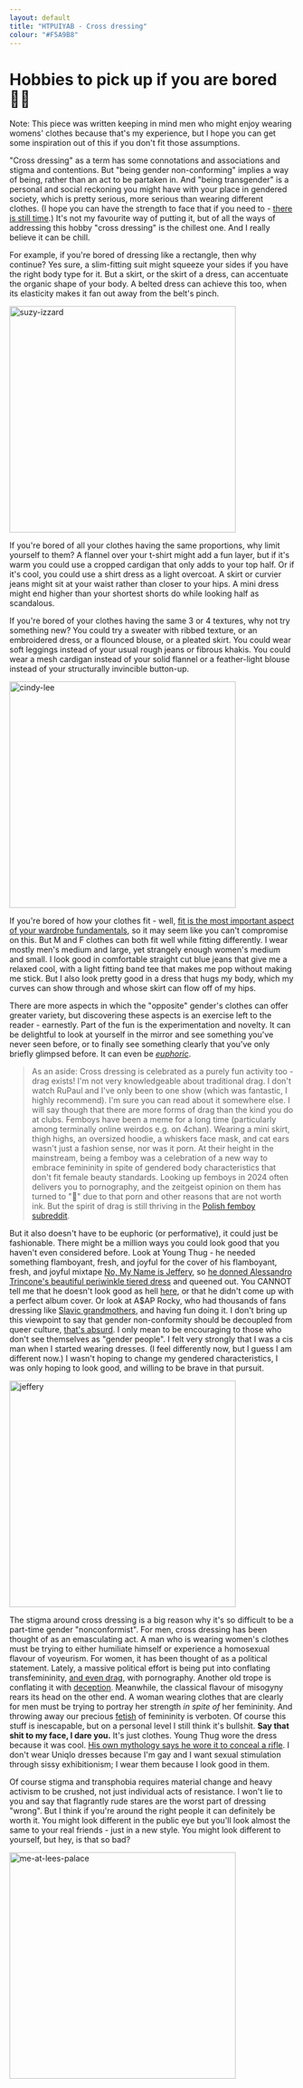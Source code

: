 ```yaml
---
layout: default
title: "HTPUIYAB - Cross dressing"
colour: "#F5A9B8"
---
```


# Hobbies to pick up if you are bored 🏳️‍⚧️

Note: This piece was written keeping in mind men who might enjoy wearing womens' clothes because that's my experience, but I hope you can get some inspiration out of this if you don't fit those assumptions.

"Cross dressing" as a term has some connotations and associations and stigma and contentions. But "being gender non-conforming" implies a way of being, rather than an act to be partaken in. And "being transgender" is a personal and social reckoning you might have with your place in gendered society, which is pretty serious, more serious than wearing different clothes. (I hope you can have the strength to face that if you need to - [there is still time](https://letterboxd.com/film/i-saw-the-tv-glow/).) It's not my favourite way of putting it, but of all the ways of addressing this hobby "cross dressing" is the chillest one. And I really believe it can be chill.

For example, if you're bored of dressing like a rectangle, then why continue? Yes sure, a slim-fitting suit might squeeze your sides if you have the right body type for it. But a skirt, or the skirt of a dress, can accentuate the organic shape of your body. A belted dress can achieve this too, when its elasticity makes it fan out away from the belt's pinch.

<img src="https://www.shutterstock.com/editorial/image-editorial/MaTbMe0cO9DcEez1NzMwODY=/eddie-izzard-1500w-13365630h.jpg" alt="suzy-izzard" style="width: 400px" />

If you're bored of all your clothes having the same proportions, why limit yourself to them? A flannel over your t-shirt might add a fun layer, but if it's warm you could use a cropped cardigan that only adds to your top half. Or if it's cool, you could use a shirt dress as a light overcoat. A skirt or curvier jeans might sit at your waist rather than closer to your hips. A mini dress might end higher than your shortest shorts do while looking half as scandalous.

If you're bored of your clothes having the same 3 or 4 textures, why not try something new? You could try a sweater with ribbed texture, or an embroidered dress, or a flounced blouse, or a pleated skirt. You could wear soft leggings instead of your usual rough jeans or fibrous khakis. You could wear a mesh cardigan instead of your solid flannel or a feather-light blouse instead of your structurally invincible button-up.

<img src="https://64.media.tumblr.com/11a185e7ee421707c2fc134e8980d7a1/tumblr_piz1d0zpf01tlq10co1_1280.jpg" alt="cindy-lee" style="width: 400px" />

If you're bored of how your clothes fit - well, [fit is the most important aspect of your wardrobe fundamentals](https://youtu.be/fCl-ixtBu1Q), so it may seem like you can't compromise on this. But M and F clothes can both fit well while fitting differently. I wear mostly men's medium and large, yet strangely enough women's medium and small. I look good in comfortable straight cut blue jeans that give me a relaxed cool, with a light fitting band tee that makes me pop without making me stick. But I also look pretty good in a dress that hugs my body, which my curves can show through and whose skirt can flow off of my hips.

There are more aspects in which the "opposite" gender's clothes can offer greater variety, but discovering these aspects is an exercise left to the reader - earnestly. Part of the fun is the experimentation and novelty. It can be delightful to look at yourself in the mirror and see something you've never seen before, or to finally see something clearly that you've only briefly glimpsed before. It can even be *[euphoric](https://unbound.com/books/gender-euphoria)*.

>  As an aside: Cross dressing is celebrated as a purely fun activity too - drag exists! I'm not very knowledgeable about traditional drag. I don't watch RuPaul and I've only been to one show (which was fantastic, I highly recommend). I'm sure you can read about it somewhere else. I will say though that there are more forms of drag than the kind you do at clubs. Femboys have been a meme for a long time (particularly among terminally online weirdos e.g. on 4chan). Wearing a mini skirt, thigh highs, an oversized hoodie, a whiskers face mask, and cat ears wasn't just a fashion sense, nor was it porn. At their height in the mainstream, being a femboy was a celebration of a new way to embrace femininity in spite of gendered body characteristics that don't fit female beauty standards. Looking up femboys in 2024 often delivers you to pornography, and the zeitgeist opinion on them has turned to "🤢" due to that porn and other reasons that are not worth ink. But the spirit of drag is still thriving in the [Polish femboy subreddit](https://www.reddit.com/r/fembojs/).

But it also doesn't have to be euphoric (or performative), it could just be fashionable. There might be a million ways you could look good that you haven't even considered before. Look at Young Thug - he needed something flamboyant, fresh, and joyful for the cover of his flamboyant, fresh, and joyful mixtape [No, My Name is Jeffery](https://en.wikipedia.org/wiki/Jeffery_(mixtape)), so [he donned Alessandro Trincone's beautiful periwinkle tiered dress](https://youtu.be/qaitCRnqsdY) and queened out. You CANNOT tell me that he doesn't look good as hell [here](https://genius.com/a/here-are-original-outtake-photos-from-young-thug-s-jeffery-cover-shoot), or that he didn't come up with a perfect album cover. Or look at A$AP Rocky, who had thousands of fans dressing like [Slavic grandmothers](https://youtu.be/KViOTZ62zBg), and having fun doing it. I don't bring up this viewpoint to say that gender non-conformity should be decoupled from queer culture, [that's absurd](https://www.vogue.com/vogueworld/article/asap-rocky-babushka-trend-instagram). I only mean to be encouraging to those who don't see themselves as "gender people". I felt very strongly that I was a cis man when I started wearing dresses. (I feel differently now, but I guess I am different now.) I wasn't hoping to change my gendered characteristics, I was only hoping to look good, and willing to be brave in that pursuit.

<img src="https://upload.wikimedia.org/wikipedia/en/b/bc/Jeffery_young_thug.jpg" alt="jeffery" style="width: 400px" />

The stigma around cross dressing is a big reason why it's so difficult to be a part-time gender "nonconformist". For men, cross dressing has been thought of as an emasculating act. A man who is wearing women's clothes must be trying to either humiliate himself or experience a homosexual flavour of voyeurism. For women, it has been thought of as a political statement. Lately, a massive political effort is being put into conflating transfemininity, [and even drag](https://www.theguardian.com/culture/2022/aug/11/im-just-trying-to-make-the-world-a-little-brighter-how-the-culture-wars-hijacked-drag-queen-story-hour), with pornography. Another old trope is conflating it with [deception](https://letterboxd.com/film/mrs-doubtfire/). Meanwhile, the classical flavour of misogyny rears its head on the other end. A woman wearing clothes that are clearly for men must be trying to portray her strength *in spite of* her femininity. And throwing away our precious [fetish](https://en.wikipedia.org/wiki/Fetishism) of femininity is verboten. Of course this stuff is inescapable, but on a personal level I still think it's bullshit. **Say that shit to my face, I dare you.** It's just clothes. Young Thug wore the dress because it was cool. [His own mythology says he wore it to conceal a rifle](https://genius.com/17826909). I don't wear Uniqlo dresses because I'm gay and I want sexual stimulation through sissy exhibitionism; I wear them because I look good in them.

Of course stigma and transphobia requires material change and heavy activism to be crushed, not just individual acts of resistance. I won't lie to you and say that flagrantly rude stares are the worst part of dressing "wrong". But I think if you're around the right people it can definitely be worth it. You might look different in the public eye but you'll look almost the same to your real friends - just in a new style. You might look different to yourself, but hey, is that so bad?

<img src="../img/lees-dress.jpg" alt="me-at-lees-palace" style="width: 400px" />
